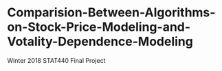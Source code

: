 # Comparision-Between-Algorithms-on-Stock-Price-Modeling-and-Votality-Dependence-Modeling
Winter 2018 STAT440 Final Project
